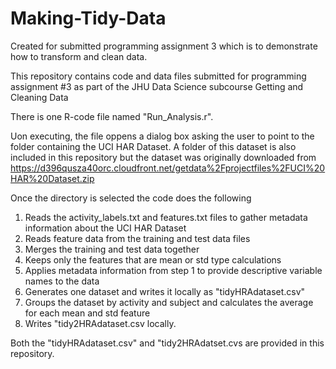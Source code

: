 # Making-Tidy-Data
Created for submitted programming assignment 3 which is to demonstrate how to transform and clean data. 

This repository contains code and data files submitted for programming assignment #3 as part of the JHU Data Science subcourse Getting and Cleaning Data

There is one R-code file named "Run_Analysis.r".

Uon executing, the file oppens a dialog box asking the user to point to the folder containing the UCI HAR Dataset. A folder of this dataset is also included in this repository but the dataset was originally downloaded from 
https://d396qusza40orc.cloudfront.net/getdata%2Fprojectfiles%2FUCI%20HAR%20Dataset.zip

Once the directory is selected the code does the following
1. Reads the activity_labels.txt and features.txt files to gather metadata information about the UCI HAR Dataset
2. Reads feature data from the training and test data files 
3. Merges the training and test data together
4. Keeps only the features that are mean or std type calculations
5. Applies metadata information from step 1 to provide descriptive variable names to the data
6. Generates one dataset and writes it locally as "tidyHRAdataset.csv"
7. Groups the dataset by activity and subject and calculates the average for each mean and std feature
8. Writes "tidy2HRAdataset.csv locally. 

Both the "tidyHRAdataset.csv" and "tidy2HRAdatset.cvs are provided in this repository. 